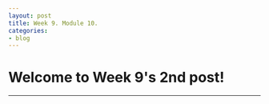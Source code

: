 ```yaml
---
layout: post
title: Week 9. Module 10.
categories:
- blog
---
```


# Welcome to Week 9's 2nd post!

---
